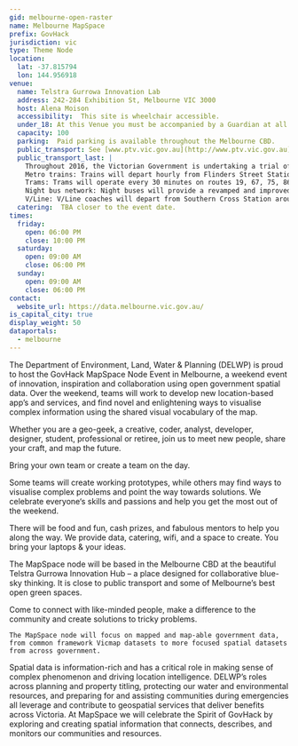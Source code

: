 ```yaml
---
gid: melbourne-open-raster
name: Melbourne MapSpace
prefix: GovHack
jurisdiction: vic
type: Theme Node
location:
  lat: -37.815794
  lon: 144.956918
venue:
  name: Telstra Gurrowa Innovation Lab
  address: 242-284 Exhibition St, Melbourne VIC 3000   
  host: Alena Moison
  accessibility:  This site is wheelchair accessible.
  under_18: At this Venue you must be accompanied by a Guardian at all times.
  capacity: 100
  parking:  Paid parking is available throughout the Melbourne CBD.
  public_transport: See [www.ptv.vic.gov.au](http://www.ptv.vic.gov.au) for details of public transport available.
  public_transport_last: |
    Throughout 2016, the Victorian Government is undertaking a trial of all-night public transport on weekends. 
    Metro trains: Trains will depart hourly from Flinders Street Station on all lines (except Stony Point and Flemington Racecourse). Many stations will benefit from multiple trains each hour, where they are serviced by two or more train lines. 
    Trams: Trams will operate every 30 minutes on routes 19, 67, 75, 86, 96 and 109. This will provide wide coverage across Melbourne as well as servicing key night-time precincts and the major streets in the CBD grid. 
    Night bus network: Night buses will provide a revamped and improved bus service with around 20 overnight routes. The night bus network will have a mix of routes operating from the city, and others providing suburban connections from train stations and suburban night-time hubs. 
    V/Line: V/Line coaches will depart from Southern Cross Station around 2am, bound for Bendigo, Ballarat, Traralgon and Geelong.
  catering:  TBA closer to the event date.   
times:
  friday:
    open: 06:00 PM
    close: 10:00 PM
  saturday:
    open: 09:00 AM
    close: 06:00 PM
  sunday:
    open: 09:00 AM
    close: 06:00 PM
contact:
  website_url: https://data.melbourne.vic.gov.au/
is_capital_city: true
display_weight: 50
dataportals:
  - melbourne
---
```


The Department of Environment, Land, Water & Planning (DELWP) is proud to host the GovHack MapSpace Node Event in Melbourne, a weekend event of innovation, inspiration and collaboration using open government spatial data. Over the weekend, teams will work to develop new location-based app’s and services, and find novel and enlightening ways to visualise complex information using the shared visual vocabulary of the map.

Whether you are a geo-geek, a creative, coder, analyst, developer, designer, student, professional or retiree, join us to meet new people, share your craft, and map the future.

Bring your own team or create a team on the day.

Some teams will create working prototypes, while others may find ways to visualise complex problems and point the way towards solutions. We celebrate everyone‘s skills and passions and help you get the most out of the weekend.

There will be food and fun, cash prizes, and fabulous mentors to help you along the way. We provide data, catering, wifi, and a space to create. You bring your laptops & your ideas.

The MapSpace node will be based in the Melbourne CBD at the beautiful Telstra Gurrowa Innovation Hub – a place designed for collaborative blue-sky thinking. It is close to public transport and some of Melbourne’s best open green spaces.

Come to connect with like-minded people, make a difference to the community and create solutions to tricky problems. 

 	The MapSpace node will focus on mapped and map-able government data, from common framework Vicmap datasets to more focused spatial datasets from across government.

Spatial data is information-rich and has a critical role in making sense of complex phenomenon and driving location intelligence. DELWP’s roles across planning and property titling, protecting our water and environmental resources, and preparing for and assisting communities during emergencies all leverage and contribute to geospatial services that deliver benefits across Victoria. At MapSpace we will celebrate the Spirit of GovHack by exploring and creating spatial information that connects, describes, and monitors our communities and resources.
